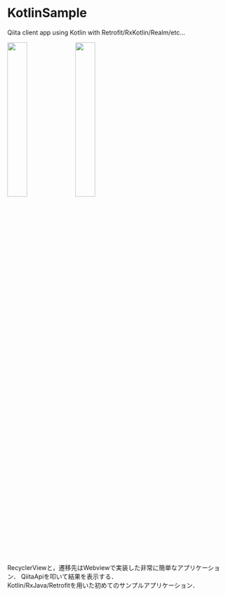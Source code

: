 # KotlinSample
Qiita client app using Kotlin with Retrofit/RxKotlin/Realm/etc...    

<img src="https://user-images.githubusercontent.com/20180425/51764294-2d08e480-2118-11e9-88f8-a19e64c994fe.jpg" width=30%> <img src="https://user-images.githubusercontent.com/20180425/51764298-2f6b3e80-2118-11e9-89d7-4ed9c9a3190a.jpg" width=30%>

RecyclerViewと，遷移先はWebviewで実装した非常に簡単なアプリケーション．  QiitaApiを叩いて結果を表示する．  
Kotlin/RxJava/Retrofitを用いた初めてのサンプルアプリケーション．
